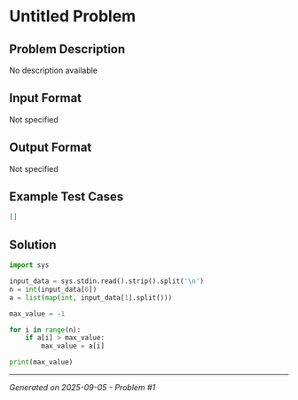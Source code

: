 # Untitled Problem

## Problem Description
No description available

## Input Format
Not specified

## Output Format
Not specified

## Example Test Cases
```json
[]
```

## Solution
```python
import sys

input_data = sys.stdin.read().strip().split('\n')
n = int(input_data[0])
a = list(map(int, input_data[1].split()))

max_value = -1

for i in range(n):
    if a[i] > max_value:
        max_value = a[i]

print(max_value)
```

---
*Generated on 2025-09-05 - Problem #1*